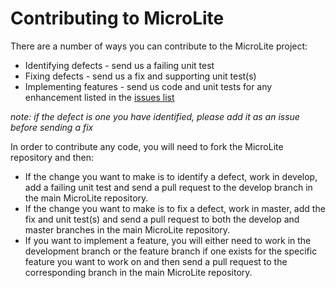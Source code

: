 Contributing to MicroLite
=========================

There are a number of ways you can contribute to the MicroLite project:

* Identifying defects - send us a failing unit test
* Fixing defects - send us a fix and supporting unit test(s)
* Implementing features - send us code and unit tests for any enhancement listed in the [issues list](https://github.com/TrevorPilley/MicroLite/issues)

_note: if the defect is one you have identified, please add it as an issue before sending a fix_

In order to contribute any code, you will need to fork the MicroLite repository and then:

* If the change you want to make is to identify a defect, work in develop, add a failing unit test and send a pull request to the develop branch in the main MicroLite repository.
* If the change you want to make is to fix a defect, work in master, add the fix and unit test(s) and send a pull request to both the develop and master branches in the main MicroLite repository.
* If you want to implement a feature, you will either need to work in the development branch or the feature branch if one exists for the specific feature you want to work on and then send a pull request to the corresponding branch in the main MicroLite repository.